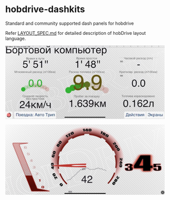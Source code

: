 # hobdrive-dashkits
Standard and community supported dash panels for hobdrive

Refer [LAYOUT_SPEC.md](LAYOUT_SPEC.md) for detailed description of hobDrive layout language.

![std](builtin/tripcomp/tripcomp-1.jpg)

![Preview of DashB3](./builtin/dashb3/preview-dashb3.jpg)
